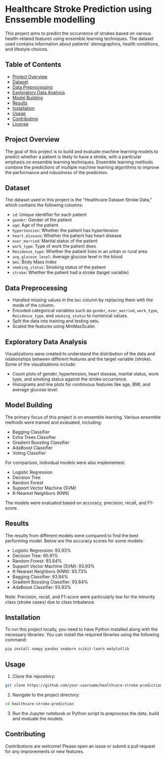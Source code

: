# Healthcare Stroke Prediction using Enssemble modelling

This project aims to predict the occurrence of strokes based on various health-related features using ensemble learning techniques. The dataset used contains information about patients' demographics, health conditions, and lifestyle choices.

## Table of Contents
- [Project Overview](#project-overview)
- [Dataset](#dataset)
- [Data Preprocessing](#data-preprocessing)
- [Exploratory Data Analysis](#exploratory-data-analysis)
- [Model Building](#model-building)
- [Results](#results)
- [Installation](#installation)
- [Usage](#usage)
- [Contributing](#contributing)
- [License](#license)

## Project Overview
The goal of this project is to build and evaluate machine learning models to predict whether a patient is likely to have a stroke, with a particular emphasis on ensemble learning techniques. Ensemble learning methods combine the predictions of multiple machine learning algorithms to improve the performance and robustness of the prediction.

## Dataset
The dataset used in this project is the "Healthcare Dataset Stroke Data," which contains the following columns:
- `id`: Unique identifier for each patient
- `gender`: Gender of the patient
- `age`: Age of the patient
- `hypertension`: Whether the patient has hypertension
- `heart_disease`: Whether the patient has heart disease
- `ever_married`: Marital status of the patient
- `work_type`: Type of work the patient does
- `Residence_type`: Whether the patient lives in an urban or rural area
- `avg_glucose_level`: Average glucose level in the blood
- `bmi`: Body Mass Index
- `smoking_status`: Smoking status of the patient
- `stroke`: Whether the patient had a stroke (target variable)

## Data Preprocessing
- Handled missing values in the `bmi` column by replacing them with the mode of the column.
- Encoded categorical variables such as `gender`, `ever_married`, `work_type`, `Residence_type`, and `smoking_status` to numerical values.
- Split the data into training and testing sets.
- Scaled the features using MinMaxScaler.

## Exploratory Data Analysis
Visualizations were created to understand the distribution of the data and relationships between different features and the target variable (stroke). Some of the visualizations include:
- Count plots of gender, hypertension, heart disease, marital status, work type, and smoking status against the stroke occurrence.
- Histograms and line plots for continuous features like age, BMI, and average glucose level.

## Model Building
The primary focus of this project is on ensemble learning. Various ensemble methods were trained and evaluated, including:
- Bagging Classifier
- Extra Trees Classifier
- Gradient Boosting Classifier
- AdaBoost Classifier
- Voting Classifier

For comparison, individual models were also implemented:
- Logistic Regression
- Decision Tree
- Random Forest
- Support Vector Machine (SVM)
- K-Nearest Neighbors (KNN)

The models were evaluated based on accuracy, precision, recall, and F1-score.

## Results
The results from different models were compared to find the best performing model. Below are the accuracy scores for some models:

- Logistic Regression: 93.93%
- Decision Tree: 90.91%
- Random Forest: 93.84%
- Support Vector Machine (SVM): 93.93%
- K-Nearest Neighbors (KNN): 93.73%
- Bagging Classifier: 93.84%
- Gradient Boosting Classifier: 93.84%
- AdaBoost Classifier: 93.93%

Note: Precision, recall, and F1-score were particularly low for the minority class (stroke cases) due to class imbalance.

## Installation
To run this project locally, you need to have Python installed along with the necessary libraries. You can install the required libraries using the following command:
```bash
pip install numpy pandas seaborn scikit-learn matplotlib
```

## Usage
1. Clone the repository:
```bash
git clone https://github.com/your-username/healthcare-stroke-prediction.git
```
2. Navigate to the project directory:
```bash
cd healthcare-stroke-prediction
```
3. Run the Jupyter notebook or Python script to preprocess the data, build and evaluate the models.

## Contributing
Contributions are welcome! Please open an issue or submit a pull request for any improvements or new features.
